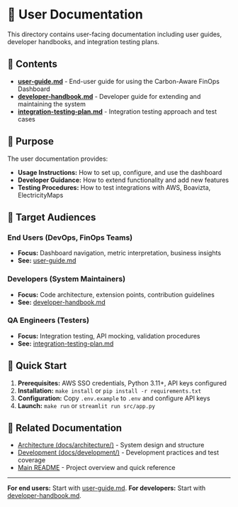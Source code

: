 # 👤 User Documentation

This directory contains user-facing documentation including user guides, developer handbooks, and integration testing plans.

## 📁 Contents

- [**user-guide.md**](user-guide.md) - End-user guide for using the Carbon-Aware FinOps Dashboard
- [**developer-handbook.md**](developer-handbook.md) - Developer guide for extending and maintaining the system
- [**integration-testing-plan.md**](integration-testing-plan.md) - Integration testing approach and test cases

## 🎯 Purpose

The user documentation provides:

- **Usage Instructions:** How to set up, configure, and use the dashboard
- **Developer Guidance:** How to extend functionality and add new features
- **Testing Procedures:** How to test integrations with AWS, Boavizta, ElectricityMaps

## 👥 Target Audiences

### End Users (DevOps, FinOps Teams)
- **Focus:** Dashboard navigation, metric interpretation, business insights
- **See:** [user-guide.md](user-guide.md)

### Developers (System Maintainers)
- **Focus:** Code architecture, extension points, contribution guidelines
- **See:** [developer-handbook.md](developer-handbook.md)

### QA Engineers (Testers)
- **Focus:** Integration testing, API mocking, validation procedures
- **See:** [integration-testing-plan.md](integration-testing-plan.md)

## 🚀 Quick Start

1. **Prerequisites:** AWS SSO credentials, Python 3.11+, API keys configured
2. **Installation:** `make install` or `pip install -r requirements.txt`
3. **Configuration:** Copy `.env.example` to `.env` and configure API keys
4. **Launch:** `make run` or `streamlit run src/app.py`

## 🔗 Related Documentation

- [Architecture (docs/architecture/)](../architecture/) - System design and structure
- [Development (docs/development/)](../development/) - Development practices and test coverage
- [Main README](../../README.md) - Project overview and quick reference

---

**For end users:** Start with [user-guide.md](user-guide.md).
**For developers:** Start with [developer-handbook.md](developer-handbook.md).
